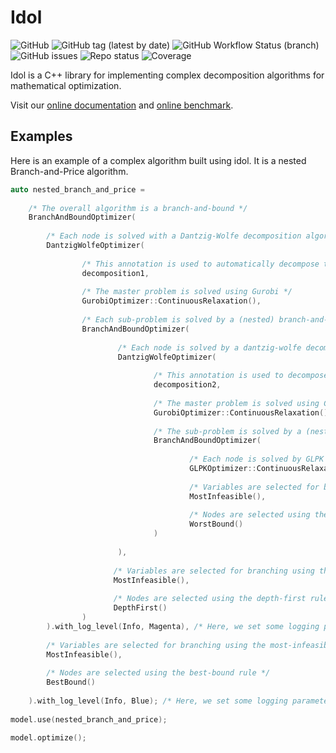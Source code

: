 # Idol

![GitHub](https://img.shields.io/github/license/hlefebvr/idol)
![GitHub tag (latest by date)](https://img.shields.io/github/v/tag/hlefebvr/idol?label=version)
![GitHub Workflow Status (branch)](https://img.shields.io/github/actions/workflow/status/hlefebvr/idol/cmake.yml?branch=main)
![GitHub issues](https://img.shields.io/github/issues-raw/hlefebvr/idol)
![Repo status](https://www.repostatus.org/badges/latest/wip.svg)
![Coverage](https://img.shields.io/codecov/c/github/hlefebvr/idol/branch_and_bound?flag=default&token=BWMH5522QP)

Idol is a C++ library for implementing complex decomposition algorithms for
mathematical optimization.

Visit our [online documentation](https://hlefebvr.github.io/idol/) and [online benchmark](https://hlefebvr.github.io/idol_benchmark/GAP.render.html).

## Examples

Here is an example of a complex algorithm built using idol. It is a nested Branch-and-Price algorithm.

```cpp
auto nested_branch_and_price = 
            
    /* The overall algorithm is a branch-and-bound */
    BranchAndBoundOptimizer(
        
        /* Each node is solved with a Dantzig-Wolfe decomposition algorithm */
        DantzigWolfeOptimizer(
    
                /* This annotation is used to automatically decompose the problem */
                decomposition1,
    
                /* The master problem is solved using Gurobi */
                GurobiOptimizer::ContinuousRelaxation(), 
                
                /* Each sub-problem is solved by a (nested) branch-and-bound algorithm */
                BranchAndBoundOptimizer(
                        
                        /* Each node is solved by a dantzig-wolfe decomposition algorithm */
                        DantzigWolfeOptimizer(
                                
                                /* This annotation is used to decompose the sub-problem again */
                                decomposition2,
                                
                                /* The master problem is solved using Gurobi */
                                GurobiOptimizer::ContinuousRelaxation(),
    
                                /* The sub-problem is solved by a (nested) branch-and-bound algorithm [we could have used GurobiOptimizer instead] */
                                BranchAndBoundOptimizer(
                                        
                                        /* Each node is solved by GLPK */
                                        GLPKOptimizer::ContinuousRelaxation(),
    
                                        /* Variables are selected for branching using the most-infeasible rule */
                                        MostInfeasible(),
                                        
                                        /* Nodes are selected using the worst-bound rule */
                                        WorstBound()
                                )
    
                        ),
                       
                       /* Variables are selected for branching using the most-infeasible rule */
                       MostInfeasible(),
                       
                       /* Nodes are selected using the depth-first rule */
                       DepthFirst()
                )
        ).with_log_level(Info, Magenta), /* Here, we set some logging parameters */
    
        /* Variables are selected for branching using the most-infeasible rule */
        MostInfeasible(),
    
        /* Nodes are selected using the best-bound rule */
        BestBound()
        
    ).with_log_level(Info, Blue); /* Here, we set some logging parameters */
    
model.use(nested_branch_and_price);

model.optimize();
```
